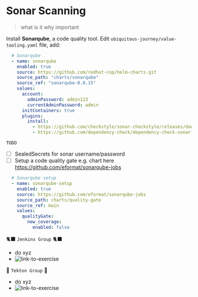 # Sonar Scanning
> what is it why important


Install **Sonarqube**, a code quality tool. Edit `ubiquitous-journey/value-tooling.yaml` file, add:

```yaml
  # Sonarqube
  - name: sonarqube
    enabled: true
    source: https://github.com/redhat-cop/helm-charts.git
    source_path: "charts/sonarqube"
    source_ref: "sonarqube-0.0.15"
    values:
      account:
        adminPassword: admin123
        currentAdminPassword: admin
      initContainers: true
      plugins:
        install:
          - https://github.com/checkstyle/sonar-checkstyle/releases/download/8.35/checkstyle-sonar-plugin-8.38.jar
          - https://github.com/dependency-check/dependency-check-sonar-plugin/releases/download/2.0.7/sonar-dependency-check-plugin-2.0.7.jar
```

`TODO`
- [ ] SealedSecrets for sonar username/password
- [ ] Setup a code quality gate e.g. chart here https://github.com/eformat/sonarqube-jobs
```yaml
  # Sonarqube setup
  - name: sonarqube-setup
    enabled: true
    source: https://github.com/eformat/sonarqube-jobs
    source_path: charts/quality-gate
    source_ref: main
    values:
      qualityGate:
        new_coverage:
          enabled: false
```

🐈‍⬛ `Jenkins Group` 🐈‍⬛
- do xyz
- ![link-to-exercise](todo...)

🐅 `Tekton Group` 🐅
- do xyz
- ![link-to-exercise](todo...)